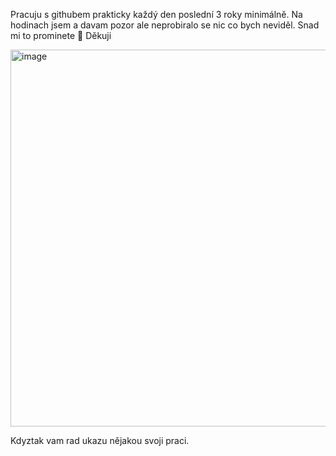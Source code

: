 Pracuju s githubem prakticky každý den poslední 3 roky minimálně. Na hodinach jsem a davam pozor ale neprobiralo se nic co bych neviděl. Snad mi to prominete 🙏 Děkuji


<img width="1038" height="603" alt="image" src="https://github.com/user-attachments/assets/4e679489-a244-4497-b645-b35583200e12" />

Kdyztak vam rad ukazu nějakou svoji praci.
